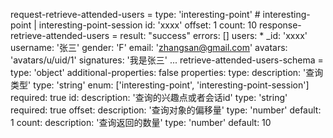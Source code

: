 request-retrieve-attended-users =
  type: 'interesting-point' # interesting-point | interesting-point-session
  id: 'xxxx'
  offset: 1
  count: 10
response-retrieve-attended-users =
  result: "success"
  errors: []
  users:
    * _id: 'xxxx'
      username: '张三'
      gender: 'F'
      email: 'zhangsan@gmail.com'
      avatars: 'avatars/u/uid/1'
      signatures: '我是张三'
    ...
retrieve-attended-users-schema =
  type: 'object'
  additional-properties: false
  properties:
    type:
      description: '查询类型'
      type: 'string'
      enum: ['interesting-point', 'interesting-point-session']
      required: true
    id:
      description: '查询的兴趣点或者会话id'
      type: 'string'
      required: true
    offset: 
      description: '查询对象的偏移量'
      type: 'number'
      default: 1
    count:
      description: '查询返回的数量'
      type: 'number'
      default: 10
